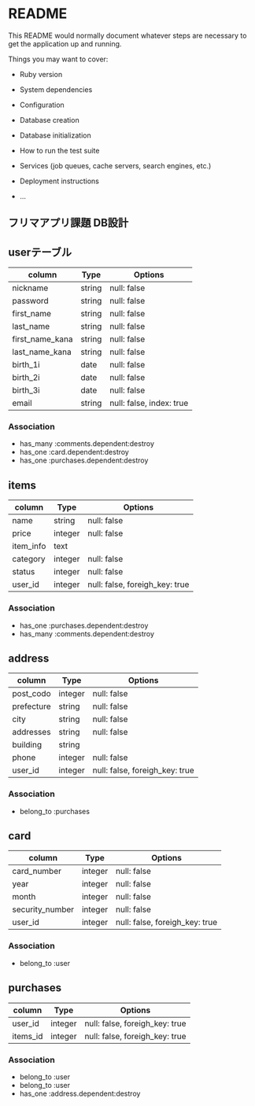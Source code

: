 # README

This README would normally document whatever steps are necessary to get the
application up and running.

Things you may want to cover:

* Ruby version

* System dependencies

* Configuration

* Database creation

* Database initialization

* How to run the test suite

* Services (job queues, cache servers, search engines, etc.)

* Deployment instructions

* ...

## フリマアプリ課題 DB設計

## userテーブル

| column          | Type      | Options
| --------------- | --------- | --------------------------
| nickname        | string    | null: false
| password        | string    | null: false
| first_name      | string    | null: false
| last_name       | string    | null: false
| first_name_kana | string    | null: false
| last_name_kana  | string    | null: false
| birth_1i        | date      | null: false
| birth_2i        | date      | null: false
| birth_3i        | date      | null: false
| email           | string    | null: false, index: true

### Association

- has_many :comments.dependent:destroy
- has_one :card.dependent:destroy
- has_one :purchases.dependent:destroy

## items

| column           | Type      | Options
| ---------------- | --------- | --------------------------------
| name             | string    | null: false
| price            | integer   | null: false
| item_info        | text      |
| category         | integer   | null: false
| status           | integer   | null: false
| user_id          | integer   | null: false, foreigh_key: true 

### Association

- has_one :purchases.dependent:destroy
- has_many :comments.dependent:destroy

## address

| column           | Type      | Options
| ---------------- | --------- | --------------------------------
| post_codo        | integer   | null: false
| prefecture       | string    | null: false
| city             | string    | null: false
| addresses        | string    | null: false
| building         | string    | 
| phone            | integer   | null: false
| user_id          | integer   | null: false, foreigh_key: true

### Association

- belong_to :purchases

## card

| column           | Type      | Options
| ---------------- | --------- | --------------------------------
| card_number      | integer   | null: false
| year             | integer   | null: false
| month            | integer   | null: false
| security_number  | integer   | null: false
| user_id          | integer   | null: false, foreigh_key: true

### Association

- belong_to :user

## purchases

| column           | Type      | Options
| ---------------- | --------- | -----------
| user_id          | integer   | null: false, foreigh_key: true
| items_id         | integer   | null: false, foreigh_key: true

### Association

- belong_to :user
- belong_to :user
- has_one :address.dependent:destroy